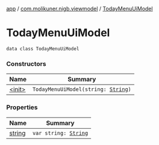 [app](../../index.md) / [com.molikuner.nigb.viewmodel](../index.md) / [TodayMenuUiModel](./index.md)

# TodayMenuUiModel

`data class TodayMenuUiModel`

### Constructors

| Name | Summary |
|---|---|
| [&lt;init&gt;](-init-.md) | `TodayMenuUiModel(string: `[`String`](https://kotlinlang.org/api/latest/jvm/stdlib/kotlin/-string/index.html)`)` |

### Properties

| Name | Summary |
|---|---|
| [string](string.md) | `var string: `[`String`](https://kotlinlang.org/api/latest/jvm/stdlib/kotlin/-string/index.html) |
